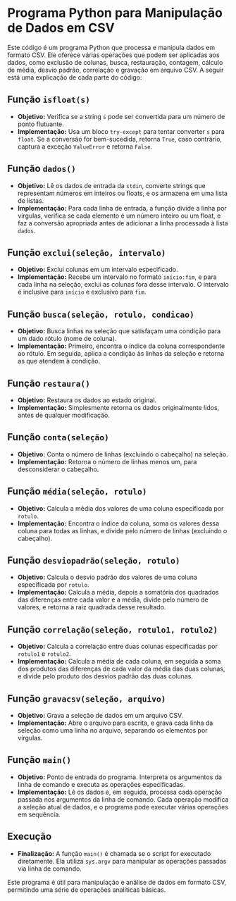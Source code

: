 # Programa Python para Manipulação de Dados em CSV

Este código é um programa Python que processa e manipula dados em formato CSV. Ele oferece várias operações que podem ser aplicadas aos dados, como exclusão de colunas, busca, restauração, contagem, cálculo de média, desvio padrão, correlação e gravação em arquivo CSV. A seguir está uma explicação de cada parte do código:

## Função `isfloat(s)`

- **Objetivo:** Verifica se a string `s` pode ser convertida para um número de ponto flutuante.
- **Implementação:** Usa um bloco `try-except` para tentar converter `s` para `float`. Se a conversão for bem-sucedida, retorna `True`, caso contrário, captura a exceção `ValueError` e retorna `False`.

## Função `dados()`

- **Objetivo:** Lê os dados de entrada da `stdin`, converte strings que representam números em inteiros ou floats, e os armazena em uma lista de listas.
- **Implementação:** Para cada linha de entrada, a função divide a linha por vírgulas, verifica se cada elemento é um número inteiro ou um float, e faz a conversão apropriada antes de adicionar a linha processada à lista `dados`.

## Função `exclui(seleção, intervalo)`

- **Objetivo:** Exclui colunas em um intervalo especificado.
- **Implementação:** Recebe um intervalo no formato `início:fim`, e para cada linha na seleção, exclui as colunas fora desse intervalo. O intervalo é inclusive para `início` e exclusivo para `fim`.

## Função `busca(seleção, rotulo, condicao)`

- **Objetivo:** Busca linhas na seleção que satisfaçam uma condição para um dado rótulo (nome de coluna).
- **Implementação:** Primeiro, encontra o índice da coluna correspondente ao rótulo. Em seguida, aplica a condição às linhas da seleção e retorna as que atendem à condição.

## Função `restaura()`

- **Objetivo:** Restaura os dados ao estado original.
- **Implementação:** Simplesmente retorna os dados originalmente lidos, antes de qualquer modificação.

## Função `conta(seleção)`

- **Objetivo:** Conta o número de linhas (excluindo o cabeçalho) na seleção.
- **Implementação:** Retorna o número de linhas menos um, para desconsiderar o cabeçalho.

## Função `média(seleção, rotulo)`

- **Objetivo:** Calcula a média dos valores de uma coluna especificada por `rotulo`.
- **Implementação:** Encontra o índice da coluna, soma os valores dessa coluna para todas as linhas, e divide pelo número de linhas (excluindo o cabeçalho).

## Função `desviopadrão(seleção, rotulo)`

- **Objetivo:** Calcula o desvio padrão dos valores de uma coluna especificada por `rotulo`.
- **Implementação:** Calcula a média, depois a somatória dos quadrados das diferenças entre cada valor e a média, divide pelo número de valores, e retorna a raiz quadrada desse resultado.

## Função `correlação(seleção, rotulo1, rotulo2)`

- **Objetivo:** Calcula a correlação entre duas colunas especificadas por `rotulo1` e `rotulo2`.
- **Implementação:** Calcula a média de cada coluna, em seguida a soma dos produtos das diferenças de cada valor da média das duas colunas, e divide pelo produto dos desvios padrão das duas colunas.

## Função `gravacsv(seleção, arquivo)`

- **Objetivo:** Grava a seleção de dados em um arquivo CSV.
- **Implementação:** Abre o arquivo para escrita, e grava cada linha da seleção como uma linha no arquivo, separando os elementos por vírgulas.

## Função `main()`

- **Objetivo:** Ponto de entrada do programa. Interpreta os argumentos da linha de comando e executa as operações especificadas.
- **Implementação:** Lê os dados e, em seguida, processa cada operação passada nos argumentos da linha de comando. Cada operação modifica a seleção atual de dados, e o programa pode executar várias operações em sequência.

## Execução

- **Finalização:** A função `main()` é chamada se o script for executado diretamente. Ela utiliza `sys.argv` para manipular as operações passadas via linha de comando.

Este programa é útil para manipulação e análise de dados em formato CSV, permitindo uma série de operações analíticas básicas.
